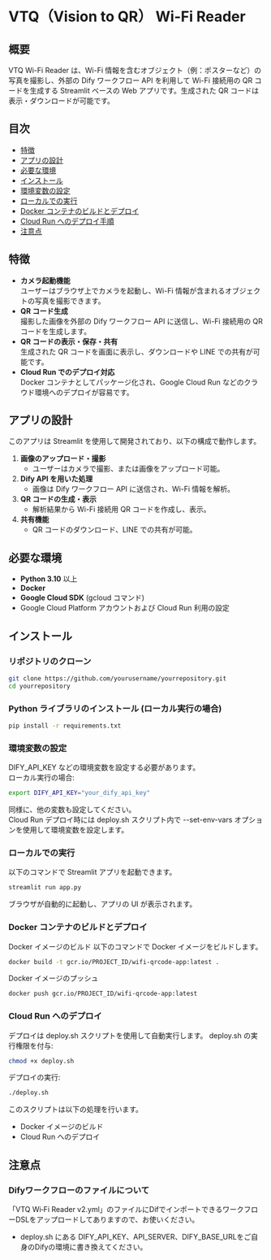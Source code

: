# VTQ（Vision to QR） Wi-Fi Reader

## 概要
VTQ Wi-Fi Reader は、Wi-Fi 情報を含むオブジェクト（例：ポスターなど）の写真を撮影し、外部の Dify ワークフロー API を利用して Wi-Fi 接続用の QR コードを生成する Streamlit ベースの Web アプリです。生成された QR コードは表示・ダウンロードが可能です。

## 目次
- [特徴](#特徴)
- [アプリの設計](#アプリの設計)
- [必要な環境](#必要な環境)
- [インストール](#インストール)
- [環境変数の設定](#環境変数の設定)
- [ローカルでの実行](#ローカルでの実行)
- [Docker コンテナのビルドとデプロイ](#docker-コンテナのビルドとデプロイ)
- [Cloud Run へのデプロイ手順](#cloud-run-へのデプロイ手順)
- [注意点](#注意点)

## 特徴
- **カメラ起動機能**  
  ユーザーはブラウザ上でカメラを起動し、Wi-Fi 情報が含まれるオブジェクトの写真を撮影できます。
- **QR コード生成**  
  撮影した画像を外部の Dify ワークフロー API に送信し、Wi-Fi 接続用の QR コードを生成します。
- **QR コードの表示・保存・共有**  
  生成された QR コードを画面に表示し、ダウンロードや LINE での共有が可能です。
- **Cloud Run でのデプロイ対応**  
  Docker コンテナとしてパッケージ化され、Google Cloud Run などのクラウド環境へのデプロイが容易です。

## アプリの設計
このアプリは Streamlit を使用して開発されており、以下の構成で動作します。

1. **画像のアップロード・撮影**
   - ユーザーはカメラで撮影、または画像をアップロード可能。
2. **Dify API を用いた処理**
   - 画像は Dify ワークフロー API に送信され、Wi-Fi 情報を解析。
3. **QR コードの生成・表示**
   - 解析結果から Wi-Fi 接続用 QR コードを作成し、表示。
4. **共有機能**
   - QR コードのダウンロード、LINE での共有が可能。

## 必要な環境
- **Python 3.10** 以上
- **Docker**
- **Google Cloud SDK** (gcloud コマンド)
- Google Cloud Platform アカウントおよび Cloud Run 利用の設定

## インストール
### リポジトリのクローン
```bash
git clone https://github.com/yourusername/yourrepository.git
cd yourrepository
```
### Python ライブラリのインストール (ローカル実行の場合)
```bash
pip install -r requirements.txt
```
### 環境変数の設定
DIFY_API_KEY などの環境変数を設定する必要があります。<br>
ローカル実行の場合:
```bash
export DIFY_API_KEY="your_dify_api_key"
```
同様に、他の変数も設定してください。<br>
Cloud Run デプロイ時には deploy.sh スクリプト内で --set-env-vars オプションを使用して環境変数を設定します。
### ローカルでの実行
以下のコマンドで Streamlit アプリを起動できます。

```bash
streamlit run app.py
```
ブラウザが自動的に起動し、アプリの UI が表示されます。

### Docker コンテナのビルドとデプロイ
Docker イメージのビルド
以下のコマンドで Docker イメージをビルドします。
```bash
docker build -t gcr.io/PROJECT_ID/wifi-qrcode-app:latest .
```
Docker イメージのプッシュ
```bash
docker push gcr.io/PROJECT_ID/wifi-qrcode-app:latest
```
### Cloud Run へのデプロイ
デプロイは deploy.sh スクリプトを使用して自動実行します。
deploy.sh の実行権限を付与:
```bash
chmod +x deploy.sh
```
デプロイの実行:
```bash
./deploy.sh
```
このスクリプトは以下の処理を行います。
- Docker イメージのビルド
- Cloud Run へのデプロイ
## 注意点
### Difyワークフローのファイルについて
「VTQ Wi‑Fi Reader v2.yml」のファイルにDifでインポートできるワークフローDSLをアップロードしてありますので、お使いください。
- deploy.sh にある DIFY_API_KEY、API_SERVER、DIFY_BASE_URLをご自身のDifyの環境に書き換えてください。
